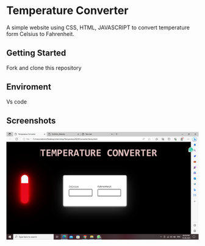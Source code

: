 
# Temperature Converter

A simple website using CSS, HTML,
JAVASCRIPT to convert temperature form
Celsius to Fahrenheit.


## Getting Started
Fork and clone this repository
## Enviroment
Vs code
## Screenshots

![App Screenshot](https://github.com/shivanshu099/Temperature_Converter/blob/main/Screenshot%201.png)

